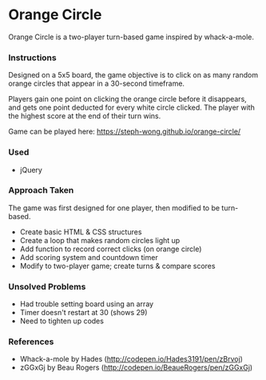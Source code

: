 # Orange Circle

Orange Circle is a two-player turn-based game inspired by whack-a-mole.


### Instructions

Designed on a 5x5 board, the game objective is to click on as many random orange circles that appear in a 30-second timeframe.

Players gain one point on clicking the orange circle before it disappears, and gets one point deducted for every white circle clicked. The player with the highest score at the end of their turn wins.

Game can be played here: https://steph-wong.github.io/orange-circle/


###  Used

- jQuery


### Approach Taken

The game was first designed for one player, then modified to be turn-based.

- Create basic HTML & CSS structures
- Create a loop that makes random circles light up
- Add function to record correct clicks (on orange circle)
- Add scoring system and countdown timer
- Modify to two-player game; create turns & compare scores


### Unsolved Problems

- Had trouble setting board using an array
- Timer doesn't restart at 30 (shows 29)
- Need to tighten up codes


### References

- Whack-a-mole by Hades (http://codepen.io/Hades3191/pen/zBrvoj)
- zGGxGj by Beau Rogers (http://codepen.io/BeaueRogers/pen/zGGxGj)
